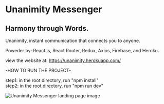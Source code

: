 # Unanimity Messenger
## Harmony through Words.

Unanimity, instant communication that connects you to anyone.<br />

Poweder by: React.js, React Router, Redux, Axios, Firebase, and Heroku.

view the website at: https://unanimity.herokuapp.com/

-HOW TO RUN THE PROJECT-

step1: in the root directory, run "npm install" <br>
step2: in the root directory, run "npm run dev"


<image src="https://github.com/Blaine137/unanimityFIREBASE/blob/master/primaryimageofpage.webp" alt="Unanimity Messenger landing page image" />

